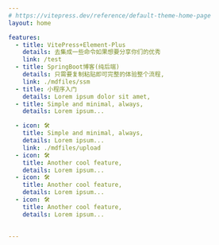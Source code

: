 ```yaml
---
# https://vitepress.dev/reference/default-theme-home-page
layout: home

features:
  - title: VitePress+Element-Plus
    details: 去集成一些命令如果想要分享你们的优秀
    link: /test
  - title: SpringBoot博客(纯后端)
    details: 只需要复制粘贴即可完整的体验整个流程,
    link: ./mdfiles/ssm 
  - title: 小程序入门
    details: Lorem ipsum dolor sit amet,
  - title: Simple and minimal, always,
    details: Lorem ipsum...

  - icon: 🛠️
    title: Simple and minimal, always,
    details: Lorem ipsum...
    link: ./mdfiles/upload
  - icon: 🛠️
    title: Another cool feature,
    details: Lorem ipsum...
  - icon: 🛠️
    title: Another cool feature,
    details: Lorem ipsum...
  - icon: 🛠️
    title: Another cool feature,
    details: Lorem ipsum...
    
    
---
```


